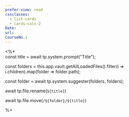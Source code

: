```yaml
---
prefer-view: read
cssclasses:
  - list-cards
  - cards-cols-2
Date: 
url: 
CourseNo.:
---
```

<%*  
const title = await tp.system.prompt("Title");

const folders = this.app.vault.getAllLoadedFiles().filter(i => i.children).map(folder => folder.path);

const folder = await tp.system.suggester(folders, folders);

await tp.file.rename(`${title}`)

await tp.file.move(`/${folder}/${title}`)

%>